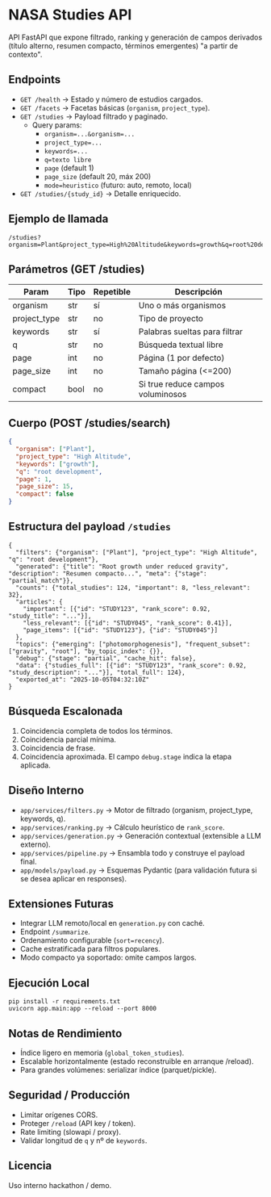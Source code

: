 # NASA Studies API

API FastAPI que expone filtrado, ranking y generación de campos derivados (título alterno, resumen compacto, términos emergentes) "a partir de contexto".

## Endpoints

- `GET /health` -> Estado y número de estudios cargados.
- `GET /facets` -> Facetas básicas (`organism`, `project_type`).
- `GET /studies` -> Payload filtrado y paginado.
  - Query params:
    - `organism=...&organism=...`
    - `project_type=...`
    - `keywords=...`
    - `q=texto libre`
    - `page` (default 1)
    - `page_size` (default 20, máx 200)
    - `mode=heuristico` (futuro: auto, remoto, local)
- `GET /studies/{study_id}` -> Detalle enriquecido.

## Ejemplo de llamada
```
/studies?organism=Plant&project_type=High%20Altitude&keywords=growth&q=root%20development&page=1&page_size=15
```

## Parámetros (GET /studies)
| Param | Tipo | Repetible | Descripción |
|-------|------|-----------|-------------|
| organism | str | sí | Uno o más organismos |
| project_type | str | no | Tipo de proyecto |
| keywords | str | sí | Palabras sueltas para filtrar |
| q | str | no | Búsqueda textual libre |
| page | int | no | Página (1 por defecto) |
| page_size | int | no | Tamaño página (<=200) |
| compact | bool | no | Si true reduce campos voluminosos |

## Cuerpo (POST /studies/search)
```json
{
  "organism": ["Plant"],
  "project_type": "High Altitude",
  "keywords": ["growth"],
  "q": "root development",
  "page": 1,
  "page_size": 15,
  "compact": false
}
```

## Estructura del payload `/studies`
```jsonc
{
  "filters": {"organism": ["Plant"], "project_type": "High Altitude", "q": "root development"},
  "generated": {"title": "Root growth under reduced gravity", "description": "Resumen compacto...", "meta": {"stage": "partial_match"}},
  "counts": {"total_studies": 124, "important": 8, "less_relevant": 32},
  "articles": {
    "important": [{"id": "STUDY123", "rank_score": 0.92, "study_title": "..."}],
    "less_relevant": [{"id": "STUDY045", "rank_score": 0.41}],
    "page_items": [{"id": "STUDY123"}, {"id": "STUDY045"}]
  },
  "topics": {"emerging": ["photomorphogenesis"], "frequent_subset": ["gravity", "root"], "by_topic_index": {}},
  "debug": {"stage": "partial", "cache_hit": false},
  "data": {"studies_full": [{"id": "STUDY123", "rank_score": 0.92, "study_description": "..."}], "total_full": 124},
  "exported_at": "2025-10-05T04:32:10Z"
}
```

## Búsqueda Escalonada
1. Coincidencia completa de todos los términos.
2. Coincidencia parcial mínima.
3. Coincidencia de frase.
4. Coincidencia aproximada.
El campo `debug.stage` indica la etapa aplicada.

## Diseño Interno

- `app/services/filters.py` -> Motor de filtrado (organism, project_type, keywords, q).
- `app/services/ranking.py` -> Cálculo heurístico de `rank_score`.
- `app/services/generation.py` -> Generación contextual (extensible a LLM externo).
- `app/services/pipeline.py` -> Ensambla todo y construye el payload final.
- `app/models/payload.py` -> Esquemas Pydantic (para validación futura si se desea aplicar en responses).

## Extensiones Futuras
- Integrar LLM remoto/local en `generation.py` con caché.
- Endpoint `/summarize`.
- Ordenamiento configurable (`sort=recency`).
- Cache estratificada para filtros populares.
- Modo compacto ya soportado: omite campos largos.

## Ejecución Local
```
pip install -r requirements.txt
uvicorn app.main:app --reload --port 8000
```

## Notas de Rendimiento
- Índice ligero en memoria (`global_token_studies`).
- Escalable horizontalmente (estado reconstruible en arranque /reload).
- Para grandes volúmenes: serializar índice (parquet/pickle).

## Seguridad / Producción
- Limitar orígenes CORS.
- Proteger `/reload` (API key / token).
- Rate limiting (slowapi / proxy).
- Validar longitud de `q` y nº de `keywords`.

## Licencia
Uso interno hackathon / demo.
